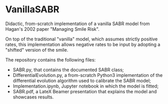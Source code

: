 # VanillaSABR
 Didactic, from-scratch implementation of a vanilla SABR model from Hagan's 2002 paper "Managing Smile Risk".
 
 On top of the traditional "vanilla" model, which assumes strictly positive rates, this implementation allows negative rates to be input by adopting a "shifted" version of the smile.

The repository contains the following files:
- SABR.py, that contains the documented SABR class;
- DifferentialEvolution.py, a from-scratch Python3 implementation of the differential evolution algorithm used to calibrate the SABR model;
- Implementation.ipynb, Jupyter notebook in which the model is fitted;
- SABR.pdf, a LateX Beamer presentation that explains the model and showcases results.
